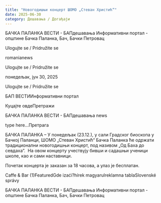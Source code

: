 ```yaml
---
title: "Новогодишњи концерт ШОМО „Стеван Христић“"
date: 2025-06-30
category: Дешавања / Догађаји
---
```


БАЧКА ПАЛАНКА ВЕСТИ - БАПдешавања Информативни портал - општине Бачка Паланка, Бач, Бачки Петровац

Ulogujte se / Pridružite se

romanianews

Ulogujte se / Pridružite se

понедељак, јун 30, 2025

Ulogujte se / Pridružite se

БАП ВЕСТИИнформативни портал

Куцајте овдеПретражи

БАЧКА ПАЛАНКА ВЕСТИ - БАПдешавања news

type here...Претрага

БАЧКА ПАЛАНКА – У понедељак (23.12.), у сали Градског биоскопа у Бачкој Паланци, ШОМО „Стеван Христић“ Бачка Паланка ће одржати традиционални новогодишњи концерт, под називом „Од Баха до севдаха“.  На овом концерту учествују бивши и садашњи ученици школе, као и сами наставници.

Почетак концерта је заказан за 18 часова, а улаз је бесплатан.

Caffe & Bar (1)FeaturedGde izaći?hírek magyarulreklamna tablaSlovenské správy

БАЧКА ПАЛАНКА ВЕСТИ - БАПдешавања Информативни портал - општине Бачка Паланка, Бач, Бачки Петровац

